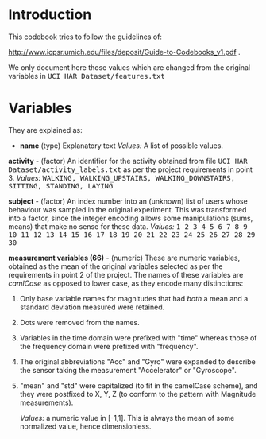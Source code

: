 # Introduction

This codebook tries to follow the guidelines of:

http://www.icpsr.umich.edu/files/deposit/Guide-to-Codebooks_v1.pdf .

We only document here those values which are changed from the original
variables in
<tt>UCI HAR Dataset/features.txt</tt>
# Variables

They are explained as:
* **name** (type) Explanatory text
  _Values:_ A list of possible values.

**activity** - (factor) An identifier for the activity obtained from
file <tt>UCI HAR Dataset/activity\_labels.txt</tt> as per the
project requirements in point 3. 
	_Values:_ <tt> WALKING, WALKING_UPSTAIRS, WALKING_DOWNSTAIRS, SITTING,
	STANDING, LAYING </tt>
	
**subject** - (factor) An index number into an (unknown) list of users
whose behaviour was sampled in the original experiment. This was
transformed into a factor, since the integer encoding allows some
manipulations (sums, means) that make no sense for these data.
_Values:_ <tt> 1  2  3  4  5  6  7  8  9 10 11 12 13 14 15 16 17 18 19
20 21 22 23 24 25 26 27 28 29 30 </tt>
	
**measurement variables (66)** - (numeric) These are numeric variables,
  obtained as the mean of the original variables selected as per the
  requirements in point 2 of the project. The names of these variables
  are *camlCase* as opposed to lower case, as they encode many
  distinctions:

1. Only base variable names for magnitudes that had *both* a mean and
   a standard deviation measured were retained.

5. Dots were removed from the names.

2. Variables in the time domain were prefixed with "time" whereas
	those of the frequency domain were prefixed with "frequency".

3. The original abbreviations "Acc" and "Gyro" were expanded to
   describe the sensor taking the measurement "Accelerator" or "Gyroscope".

4. "mean" and "std" were capitalized (to fit in the camelCase scheme),
   and they were postfixed to X, Y, Z (to conform to the pattern with
   Magnitude measurements). 

	_Values:_ a numeric value in [-1,1]. This is always the mean of
  some normalized value, hence dimensionless. 
